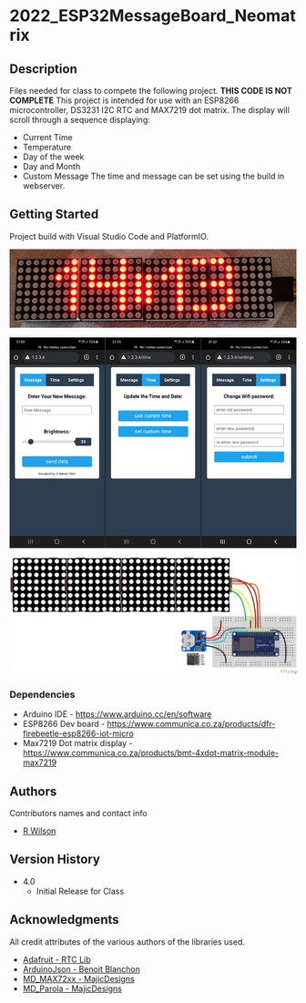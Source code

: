 # 2022_ESP32MessageBoard_Neomatrix

## Description
Files needed for class to compete the following project. **THIS CODE IS NOT COMPLETE**
This project is intended for use with an ESP8266 microcontroller, DS3231 I2C RTC and MAX7219 dot matrix.
The display will scroll through a sequence displaying:
* Current Time
* Temperature
* Day of the week
* Day and Month
* Custom Message
The time and message can be set using the build in webserver.

## Getting Started
Project build with Visual Studio Code and PlatformIO.

![Matrix Display](https://github.com/VostroDev/2022_Scrolling_Message_v4_class/blob/main/docs/matrix_display.png)

![Web Server](https://github.com/VostroDev/2022_Scrolling_Message_v4_class/blob/main/docs/webserver_v2.png)

![Connections](https://github.com/VostroDev/2022_Scrolling_Message_v4_class/blob/main/docs/ESPMessageBreadBoard.png)

### Dependencies
* Arduino IDE - https://www.arduino.cc/en/software
* ESP8266 Dev board - https://www.communica.co.za/products/dfr-firebeetle-esp8266-iot-micro
* Max7219 Dot matrix display - https://www.communica.co.za/products/bmt-4xdot-matrix-module-max7219

## Authors

Contributors names and contact info

* [R Wilson](vostrodev@gmail.com)  

## Version History

* 4.0
    * Initial Release for Class
    
## Acknowledgments

All credit attributes of the various authors of the libraries used.

* [Adafruit - RTC Lib](https://github.com/adafruit/RTClib)
* [ArduinoJson - Benoit Blanchon](https://arduinojson.org)
* [MD_MAX72xx - MajicDesigns](https://github.com/MajicDesigns/MD_MAX72xx)
* [MD_Parola  - MajicDesigns](https://github.com/MajicDesigns/MD_Parola)

